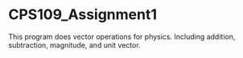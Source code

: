 # CPS109_Assignment1

This program does vector operations for physics. Including addition, subtraction, magnitude, and unit vector.

